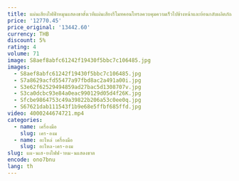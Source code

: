 ```yaml
---
title: แผ่นเสียงไฟฟ้าหมุนแสดงขาตั้งเวทีแผ่นเสียงรีโมทคอนโทรลควบคุมความเร็วไปข้างหน้าและย้อนกลับผลิตภัณฑ์ผลิตภัณฑ์
price: '12770.45'
price_original: '13442.60'
currency: THB
discount: 5%
rating: 4
volume: 71
image: S8aef8abfc61242f19430f5bbc7c106485.jpg
images:
  - S8aef8abfc61242f19430f5bbc7c106485.jpg
  - S7a8629acfd55477a97fbd8ac2a491a00i.jpg
  - S3e62f62529494859ad27bac5d1308707v.jpg
  - S3ca0dcbc93e84a0eac990129d05d4f26K.jpg
  - Sfcbe9864753c49a39822b206a53c0ee0q.jpg
  - S67621dab111543f1b9e68e5ffbf685ffd.jpg
video: 4000244674721.mp4
categories:
  - name: เครื่องมือ
    slug: เคร-องม
  - name: อะไหล่ เครื่องมือ
    slug: อะไหล-เคร-องม
slug: แผ-นเส-ยงไฟฟ-าหม-นแสดงขาต
encode: ono7bnu
lang: th
---
```

  